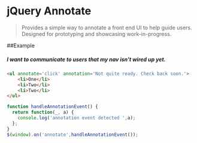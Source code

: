 jQuery Annotate
===================

> Provides a simple way to annotate a front end UI to help guide users. Designed for prototyping and showcasing work-in-progress.


##Example

##### I want to communicate to users that my nav isn't wired up yet.
```html
<ul annotate='click' annotation='Not quite ready. Check back soon.'>
	<li>One</li>
	<li>Two</li>
	<li>Two</li>
</ul>
```

```js
function handleAnnotationEvent() {
  return function(_, a) {
    console.log('annotation event detected ',a);
  };
}
$(window).on('annotate',handleAnnotationEvent());
```
